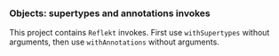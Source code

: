 ### Objects: supertypes and annotations invokes

This project contains `Reflekt` invokes. 
First use `withSupertypes` without arguments, 
then use `withAnnotations` without arguments.

